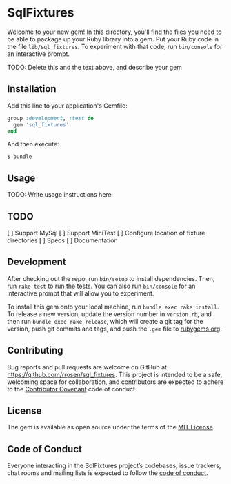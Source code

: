 # SqlFixtures

Welcome to your new gem! In this directory, you'll find the files you need to be able to package up your Ruby library into a gem. Put your Ruby code in the file `lib/sql_fixtures`. To experiment with that code, run `bin/console` for an interactive prompt.

TODO: Delete this and the text above, and describe your gem

## Installation

Add this line to your application's Gemfile:

```ruby
group :development, :test do
  gem 'sql_fixtures'
end

```

And then execute:

    $ bundle


## Usage

TODO: Write usage instructions here

## TODO

[ ] Support MySql
[ ] Support MiniTest
[ ] Configure location of fixture directories
[ ] Specs
[ ] Documentation

## Development

After checking out the repo, run `bin/setup` to install dependencies. Then, run `rake test` to run the tests. You can also run `bin/console` for an interactive prompt that will allow you to experiment.

To install this gem onto your local machine, run `bundle exec rake install`. To release a new version, update the version number in `version.rb`, and then run `bundle exec rake release`, which will create a git tag for the version, push git commits and tags, and push the `.gem` file to [rubygems.org](https://rubygems.org).

## Contributing

Bug reports and pull requests are welcome on GitHub at https://github.com/rrosen/sql_fixtures. This project is intended to be a safe, welcoming space for collaboration, and contributors are expected to adhere to the [Contributor Covenant](http://contributor-covenant.org) code of conduct.

## License

The gem is available as open source under the terms of the [MIT License](https://opensource.org/licenses/MIT).

## Code of Conduct

Everyone interacting in the SqlFixtures project’s codebases, issue trackers, chat rooms and mailing lists is expected to follow the [code of conduct](https://github.com/rrosen/sql_fixtures/blob/master/CODE_OF_CONDUCT.md).
